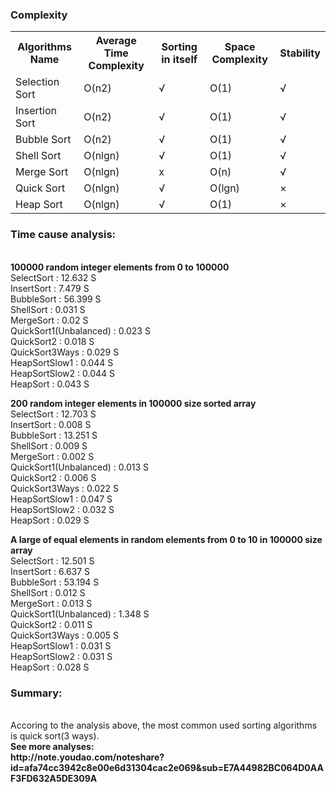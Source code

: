 <h3>Complexity</h3>
<table>
  <tr>
    <th>Algorithms Name</th>
    <th>Average Time Complexity</th>
    <th>Sorting in itself</th>
    <th>Space Complexity</th>
    <th>Stability</th>
  </tr>
  <tr>
    <td>Selection Sort</td>
    <td>O(n2)</td>
    <td>√</td>
    <td>O(1)</td>
    <td>√</td>
  </tr>
  <tr>
    <td>Insertion Sort</td>
    <td>O(n2)</td>
    <td>√</td>
    <td>O(1)</td>
    <td>√</td>
  </tr>
  <tr>
    <td>Bubble Sort</td>
    <td>O(n2)</td>
    <td>√</td>
    <td>O(1)</td>
    <td>√</td>
  </tr>
  <tr>
    <td>Shell Sort</td>
    <td>O(nlgn)</td>
    <td>√</td>
    <td>O(1)</td>
    <td>√</td>
  </tr>
  <tr>
    <td>Merge Sort</td>
    <td>O(nlgn)</td>
    <td>x</td>
    <td>O(n)</td>
    <td>√</td>
  </tr>
  <tr>
    <td>Quick Sort</td>
    <td>O(nlgn)</td>
    <td>√</td>
    <td>O(lgn)</td>
    <td>×</td>
  </tr>
  <tr>
    <td>Heap Sort</td>
    <td>O(nlgn)</td>
    <td>√</td>
    <td>O(1)</td>
    <td>×</td>
  </tr>
</table>

<h3>Time cause analysis:</h3><br/>
<strong>100000 random integer elements from 0 to 100000</strong><br/>
SelectSort : 12.632 S<br/>
InsertSort : 7.479 S<br/>
BubbleSort : 56.399 S<br/>
ShellSort : 0.031 S<br/>
MergeSort : 0.02 S<br/>
QuickSort1(Unbalanced) : 0.023 S<br/>
QuickSort2 : 0.018 S<br/>
QuickSort3Ways : 0.029 S<br/>
HeapSortSlow1 : 0.044 S<br/>
HeapSortSlow2 : 0.044 S<br/>
HeapSort : 0.043 S<br/>

<strong>200 random integer elements in 100000 size sorted array</strong><br/>
SelectSort : 12.703 S<br/>
InsertSort : 0.008 S<br/>
BubbleSort : 13.251 S<br/>
ShellSort : 0.009 S<br/>
MergeSort : 0.002 S<br/>
QuickSort1(Unbalanced) : 0.013 S<br/>
QuickSort2 : 0.006 S<br/>
QuickSort3Ways : 0.022 S<br/>
HeapSortSlow1 : 0.047 S<br/>
HeapSortSlow2 : 0.032 S<br/>
HeapSort : 0.029 S<br/>

<strong>A large of equal elements in random elements from 0 to 10 in 100000 size array</strong><br/>
SelectSort : 12.501 S<br/>
InsertSort : 6.637 S<br/>
BubbleSort : 53.194 S<br/>
ShellSort : 0.012 S<br/>
MergeSort : 0.013 S<br/>
QuickSort1(Unbalanced) : 1.348 S<br/>
QuickSort2 : 0.011 S<br/>
QuickSort3Ways : 0.005 S<br/>
HeapSortSlow1 : 0.031 S<br/>
HeapSortSlow2 : 0.031 S<br/>
HeapSort : 0.028 S<br/>

<h3>Summary:</h3><br/>
Accoring to the analysis above, the most common used sorting algorithms is quick sort(3 ways).<br/>

<strong>
  See more analyses:<br/>
  http://note.youdao.com/noteshare?id=afa74cc3942c8e00e6d31304cac2e069&sub=E7A44982BC064D0AAF3FD632A5DE309A
</strong>
